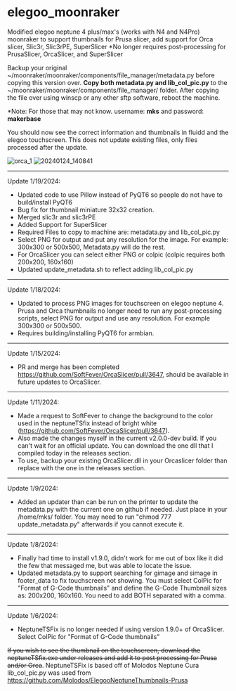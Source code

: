# elegoo_moonraker
Modified elegoo neptune 4 plus/max's (works with N4 and N4Pro) moonraker to support thumbnails for Prusa slicer, add support for Orca slicer, Slic3r, Slic3rPE, SuperSlicer
*No longer requires post-processing for PrusaSlicer, OrcaSlicer, and SuperSlicer

Backup your original ~/moonraker/moonraker/components/file_manager/metadata.py before copying this version over. **Copy both metadata.py and lib_col_pic.py** to the ~/moonraker/moonraker/components/file_manager/ folder.  After copying the file over using winscp or any other sftp software, reboot the machine.

*Note: For those that may not know. username: **mks** and password: **makerbase**


You should now see the correct information and thumbnails in fluidd and the elegoo touchscreen. This does not update existing files, only files processed after the update.

![orca_1](https://github.com/VBitsHub/elegoo_moonraker/assets/62845219/207207ef-c9b5-4514-9a51-ad72684ecd93)
![20240124_140841](https://github.com/VBitsHub/elegoo_moonraker/assets/62845219/c4264911-af27-4be2-8b8a-9e9892b9fece)



-----------------
Update 1/19/2024: 
- Updated code to use Pillow instead of PyQT6 so people do not have to build/install PyQT6
- Bug fix for thumbnail miniature 32x32 creation.
- Merged slic3r and slic3rPE
- Added Support for SuperSlicer
- Required Files to copy to machine are: metadata.py and lib_col_pic.py
- Select PNG for output and put any resolution for the image. For example: 300x300 or 500x500, Metadata.py will do the rest.
- For OrcaSlicer you can select either PNG or colpic (colpic requires both 200x200, 160x160)
- Updated update_metadata.sh to reflect adding lib_col_pic.py

-----------------
Update 1/18/2024: 
- Updated to process PNG images for touchscreen on elegoo neptune 4. Prusa and Orca thumbnails no longer need to run any post-processing scripts, select PNG for output and use any resolution. For example 300x300 or 500x500.
- Requires building/installing PyQT6 for armbian.

-----------------
Update 1/15/2024: 
- PR and merge has been completed https://github.com/SoftFever/OrcaSlicer/pull/3647, should be available in future updates to OrcaSlicer. 

-----------------
Update 1/11/2024: 
- Made a request to SoftFever to change the background to the color used in the neptuneTSfix instead of bright white (https://github.com/SoftFever/OrcaSlicer/pull/3647). 
- Also made the changes myself in the current v2.0.0-dev build. If you can't wait for an official update. You can download the one dll that I compiled today in the releases section.
- To use, backup your existing OrcaSlicer.dll in your Orcaslicer folder than  replace with the one in the releases section.

-----------------
Update 1/9/2024: 
- Added an updater than can be run on the printer to update the metadata.py with the current one on github if needed. Just place in your /home/mks/ folder. You may need to run "chmod 777 update_metadata.py" afterwards if you cannot execute it.

-----------------
Update 1/8/2024: 
- Finally had time to install v1.9.0, didn't work for me out of box like it did the few that messaged me, but was able to locate the issue.
- Updated metadata.py to support searching for gimage and simage in footer_data to fix touchscreen not showing. You must select ColPic for "Format of G-Code thumbnails" and define the G-Code Thumbnail sizes as: 200x200, 160x160. You need to add BOTH separated with a comma.
                 
-----------------
Update 1/6/2024: 
- NeptuneTSFix is no longer needed if using version 1.9.0+ of OrcaSlicer. Select ColPic for "Format of G-Code thumbnails"

~~If you wish to see the thumbnail on the touchscreen, download the neptuneTSfix.exe under releases and add it to post processing for Prusa and/or Orca~~.
NeptuneTSFix is based off of Molodos Neptune Cura
lib_col_pic.py was used from https://github.com/Molodos/ElegooNeptuneThumbnails-Prusa

